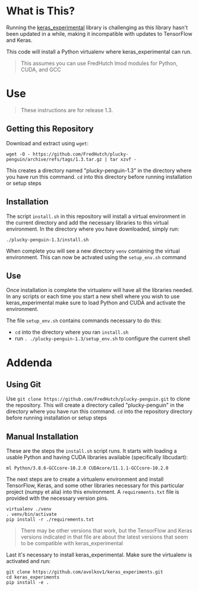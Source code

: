 # What is This?

Running the [keras_experimental](https://github.com/avolkov1/keras_experiments) library is challenging as this library hasn't been updated in a while, making it incompatible with updates to TensorFlow and Keras.

This code will install a Python virtualenv where keras_experimental can run.

> This assumes you can use FredHutch lmod modules for Python, CUDA, and GCC

# Use

> These instructions are for release 1.3.

## Getting this Repository

Download and extract using `wget`:

    wget -O - https://github.com/FredHutch/plucky-penguin/archive/refs/tags/1.3.tar.gz | tar xzvf -

This creates a directory named "plucky-penguin-1.3" in the directory where you have run this command.  `cd` into this directory before running installation or setup steps

## Installation

The script `install.sh` in this repository will install a virtual environment in the current directory and add the necessary libraries to this virtual environment.  In the directory where you have downloaded, simply run:

```
./plucky-penguin-1.3/install.sh
```

When complete you will see a new directory `venv` containing the virtual environment.  This can now be actvated using the `setup_env.sh` command

## Use

Once installation is complete the virtualenv will have all the libraries needed.  In any scripts or each time you start a new shell where you wish to use keras_experimental make sure to load Python and CUDA and activate the environment.

The file `setup_env.sh` contains commands necessary to do this:

  - `cd` into the directory where you ran `install.sh`
  - run `. ./plucky-penguin-1.3/setup_env.sh` to configure the current shell


# Addenda

## Using Git

Use `git clone https://github.com/FredHutch/plucky-penguin.git` to clone the repository.  This will create a directory called "plucky-penguin" in the directory where you have run this command.  `cd` into the repository directory before running installation or setup steps

## Manual Installation

These are the steps the `install.sh` script runs.  It starts with loading a usable Python and having CUDA libraries available (specifically libcudart):

```
ml Python/3.8.6-GCCcore-10.2.0 CUDAcore/11.1.1-GCCcore-10.2.0
```

The next steps are to create a virtualenv environment and install TensorFlow, Keras, and some other libraries necessary for this particular project (numpy et alia) into this environment.  A `requirements.txt` file is provided with the necessary version pins.

```
virtualenv ./venv
. venv/bin/activate
pip install -r ./requirements.txt
```

> There may be other versions that work, but the TensorFlow and Keras versions indicated in that file are about the latest versions that seem to be compatible with keras_experimental

Last it's necessary to install keras_experimental.  Make sure the virtualenv is activated and run:

```
git clone https://github.com/avolkov1/keras_experiments.git
cd keras_experiments
pip install -e .
```

